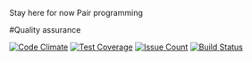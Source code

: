 Stay here for now
Pair programming

#Quality assurance

[![Code Climate](https://codeclimate.com/github/sheyooo/pair-programming/badges/gpa.svg)](https://codeclimate.com/github/sheyooo/pair-programming) [![Test Coverage](https://codeclimate.com/github/sheyooo/pair-programming/badges/coverage.svg)](https://codeclimate.com/github/sheyooo/pair-programming/coverage) [![Issue Count](https://codeclimate.com/github/sheyooo/pair-programming/badges/issue_count.svg)](https://codeclimate.com/github/sheyooo/pair-programming) [![Build Status](https://travis-ci.org/sheyooo/pair-programming.svg?branch=master)](https://travis-ci.org/sheyooo/pair-programming)